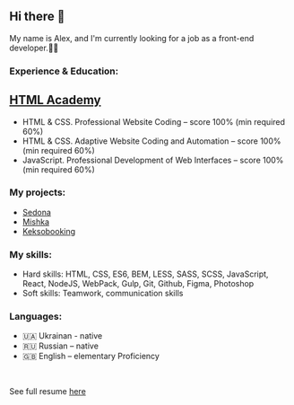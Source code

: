 <section>
    <h2>Hi there 👋</h2>
    <p>My name is Alex, and I'm currently looking for a job as a front-end developer.👨‍💻</p>
    <h3>Experience & Education:</h3>
    <h2><a href="https://htmlacademy.ru/profile/id897219">HTML Academy</a></h2>
    <ul>
        <li>HTML & CSS. Professional Website Coding – score 100% (min required 60%)</li>
        <li>HTML & CSS. Adaptive Website Coding and Automation – score 100% (min required 60%)</li>
        <li>JavaScript. Professional Development of Web Interfaces – score 100% (min required 60%)</li>
    </ul>
    <h3>My projects:</h3>
    <ul>
        <li><a href="https://github.com/owlsua/897219-sedona">Sedona</a></li> 
        <li><a href="https://github.com/owlsua/897219-mishka-16">Mishka</a></li>
        <li><a href="https://github.com/owlsua/897219-keksobooking-18">Keksobooking</a></li>
    </ul>
    <h3>My skills:</h3>
    <ul>
        <li>Hard skills: HTML, CSS, ES6, BEM, LESS, SASS, SCSS, JavaScript, React, NodeJS, WebPack, Gulp, Git, Github, Figma, Photoshop</li>
        <li>Soft skills: Teamwork, communication skills</li>
    </ul>
    <h3>Languages:</h3>
    <ul>
        <li>🇺🇦 Ukrainan - native</li>
        <li>🇷🇺 Russian – native</li>
        <li>🇬🇧 English – elementary Proficiency</li>
    </ul>
    <br>
    <p>See full resume  <a href="https://docs.google.com/document/d/164kcVqqjyR2E1NWIEFDdX4sDdEjHQ1yPwxv11l4Qt9Y/preview#">here</a></p>
</section>

